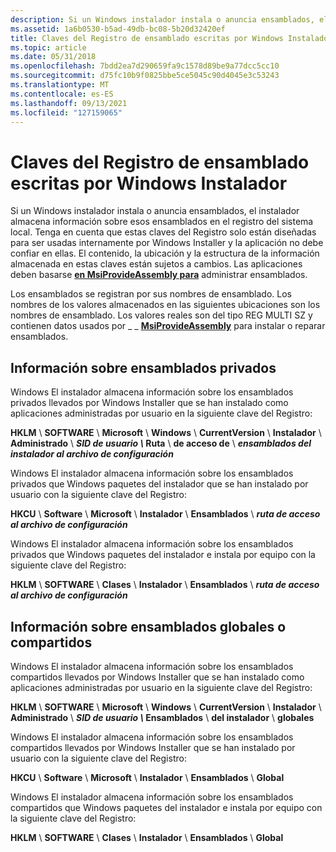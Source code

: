 ```yaml
---
description: Si un Windows instalador instala o anuncia ensamblados, el instalador almacena información sobre esos ensamblados en el registro del sistema local.
ms.assetid: 1a6b0530-b5ad-49db-bc08-5b20d32420ef
title: Claves del Registro de ensamblado escritas por Windows Instalador
ms.topic: article
ms.date: 05/31/2018
ms.openlocfilehash: 7bdd2ea7d290659fa9c1578d89be9a77dcc5cc10
ms.sourcegitcommit: d75fc10b9f0825bbe5ce5045c90d4045e3c53243
ms.translationtype: MT
ms.contentlocale: es-ES
ms.lasthandoff: 09/13/2021
ms.locfileid: "127159065"
---
```

# <a name="assembly-registry-keys-written-by-windows-installer"></a>Claves del Registro de ensamblado escritas por Windows Instalador

Si un Windows instalador instala o anuncia ensamblados, el instalador almacena información sobre esos ensamblados en el registro del sistema local. Tenga en cuenta que estas claves del Registro solo están diseñadas para ser usadas internamente por Windows Installer y la aplicación no debe confiar en ellas. El contenido, la ubicación y la estructura de la información almacenada en estas claves están sujetos a cambios. Las aplicaciones deben basarse [**en MsiProvideAssembly para**](/windows/desktop/api/Msi/nf-msi-msiprovideassemblya) administrar ensamblados.

Los ensamblados se registran por sus nombres de ensamblado. Los nombres de los valores almacenados en las siguientes ubicaciones son los nombres de ensamblado. Los valores reales son del tipo REG MULTI SZ y contienen datos usados por \_ \_ [**MsiProvideAssembly**](/windows/desktop/api/Msi/nf-msi-msiprovideassemblya) para instalar o reparar ensamblados.

## <a name="information-about-private-assemblies"></a>Información sobre ensamblados privados

Windows El instalador almacena información sobre los ensamblados privados llevados por Windows Installer que se han instalado como aplicaciones administradas por usuario en la siguiente clave del Registro:

**HKLM** \\ **SOFTWARE** \\ **Microsoft** \\ **Windows** \\ **CurrentVersion** \\ **Instalador** \\ **Administrado** \\ **_SID de usuario_ *_\\_* Ruta** \\ **de acceso de** \\ **_ensamblados del instalador al archivo de configuración_**

Windows El instalador almacena información sobre los ensamblados privados que Windows paquetes del instalador que se han instalado por usuario con la siguiente clave del Registro:

**HKCU** \\ **Software** \\ **Microsoft** \\ **Instalador** \\ **Ensamblados** \\ **_ruta de acceso al archivo de configuración_**

Windows El instalador almacena información sobre los ensamblados privados que Windows paquetes del instalador e instala por equipo con la siguiente clave del Registro:

**HKLM** \\ **SOFTWARE** \\ **Clases** \\ **Instalador** \\ **Ensamblados** \\ **_ruta de acceso al archivo de configuración_**

## <a name="information-about-global-or-shared-assemblies"></a>Información sobre ensamblados globales o compartidos

Windows El instalador almacena información sobre los ensamblados compartidos llevados por Windows Installer que se han instalado como aplicaciones administradas por usuario en la siguiente clave del Registro:

**HKLM** \\ **SOFTWARE** \\ **Microsoft** \\ **Windows** \\ **CurrentVersion** \\ **Instalador** \\ **Administrado** \\ **_SID de usuario_ *_\\_* Ensamblados** \\ **del instalador** \\ **globales**

Windows El instalador almacena información sobre los ensamblados compartidos llevados por Windows Installer que se han instalado por usuario con la siguiente clave del Registro:

**HKCU** \\ **Software** \\ **Microsoft** \\ **Instalador** \\ **Ensamblados** \\ **Global**

Windows El instalador almacena información sobre los ensamblados compartidos que Windows paquetes del instalador e instala por equipo con la siguiente clave del Registro:

**HKLM** \\ **SOFTWARE** \\ **Clases** \\ **Instalador** \\ **Ensamblados** \\ **Global**

 

 



